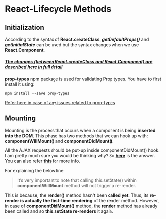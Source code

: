 # React-Lifecycle Methods


## Initialization

According to the syntax of **React.createClass**, ***getDefaultProps()*** and ***getInitialState*** can be used but the syntax changes when we use **React.Component**.  

##### [The changes (between React.createClass and React.Component) are described here in full detail](https://toddmotto.com/react-create-class-versus-component/)

**prop-types** npm package is used for validating Prop types. You have to first install it using: 

	npm install --save prop-types

[Refer here in case of any issues related to prop-types](https://github.com/facebook/prop-types#installation)		


## Mounting

Mounting is the process that occurs when a component is being **inserted into the DOM**. This phase has two methods that we can hook up with: **componentWillMount()** and **componentDidMount()**.

All the AJAX requests should be put-up inside componentDidMount() hook.  
I am pretty much sure you would be thinking why? So **[here](https://daveceddia.com/where-fetch-data-componentwillmount-vs-componentdidmount/)** is the answer.  
You can also refer **[this](https://daveceddia.com/ajax-requests-in-react/)** for more info.


For explaining the below line:  
> It’s very important to note that calling this.setState() within **componentWillMount** method will not trigger a re-render.

This is because, the **render()** method hasn't been **called yet**. Thus, its **re-render is actually the first-time rendering** of the render method. However, in case of **componentDidMount()** method, the **render** method has already been called and so **this.setState re-renders** it again.

